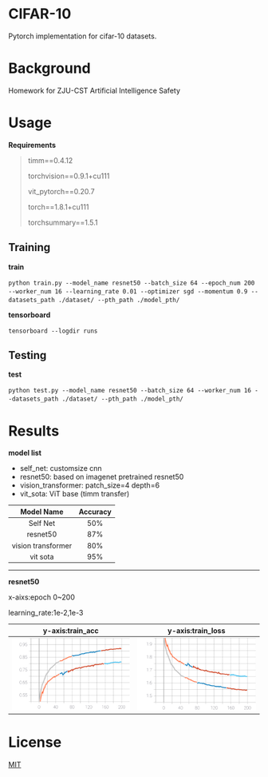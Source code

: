 # CIFAR-10 #

Pytorch implementation for cifar-10 datasets.
# Background #

Homework for ZJU-CST Artificial Intelligence Safety
# Usage #

**Requirements**
> timm==0.4.12
> 
> torchvision==0.9.1+cu111
> 
> vit_pytorch==0.20.7
> 
> torch==1.8.1+cu111
> 
> torchsummary==1.5.1
## Training ##
**train**

`python train.py --model_name resnet50 --batch_size 64 --epoch_num 200 --worker_num 16 --learning_rate 0.01 --optimizer sgd --momentum 0.9 --datasets_path ./dataset/ --pth_path ./model_pth/`

**tensorboard**
    
`tensorboard --logdir runs`
 
## Testing ##
**test**

`python test.py --model_name resnet50 --batch_size 64 --worker_num 16 --datasets_path ./dataset/ --pth_path ./model_pth/`
# Results #

**model list**

- self_net: customsize cnn
- resnet50: based on imagenet pretrained resnet50
- vision_transformer: patch_size=4 depth=6
- vit_sota: ViT base (timm transfer)

|  Model Name   | Accuracy  |
|:----:|:----:|
| Self Net  | 50% |
| resnet50  | 87% |
| vision transformer| 80% |
| vit sota	| 95% |
---

**resnet50**

x-aixs:epoch 0~200 

learning_rate:1e-2,1e-3

|  y-axis:train_acc   | y-axis:train_loss  |
|:----:|:----:|
| ![train_acc](./acc_train_resnet50.svg)| ![train_loss](./loss_train_resnet50.svg) |

# License #
[MIT](LICENSE)





